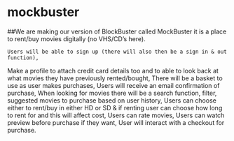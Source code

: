 # mockbuster

##We are making our version of BlockBuster called MockBuster it is a place to rent/buy movies digitally (no VHS/CD’s here).
```
Users will be able to sign up (there will also then be a sign in & out function),
```
Make a profile to attach credit card details too and to able to look back at what movies they have previously rented/bought,
There will be a basket to use as user makes purchases,
Users will receive an email confirmation of purchase,
When looking for movies there will be a search function, filter, suggested movies to purchase based on user history,
Users can choose either to rent/buy in either HD or SD & if renting user can choose how long to rent for and this will affect cost,
Users can rate movies,
Users can watch preview before purchase if they want,
User will interact with a checkout for purchase.
